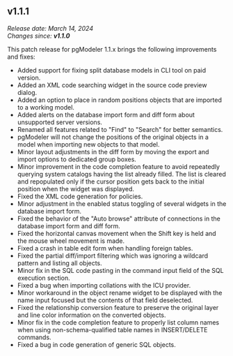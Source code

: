 v1.1.1
------
<em>Release date: March 14, 2024</em><br/>
<em>Changes since: <strong>v1.1.0</strong></em><br/>

This patch release for pgModeler 1.1.x brings the following improvements and fixes:

* Added support for fixing split database models in CLI tool on paid version.
* Added an XML code searching widget in the source code preview dialog.
* Added an option to place in random positions objects that are imported to a working model.
* Added alerts on the database import form and diff form about unsupported server versions.
* Renamed all features related to "Find" to "Search" for better semantics.
* pgModeler will not change the positions of the original objects in a model when importing new objects to that model.
* Minor layout adjustments in the diff form by moving the export and import options to dedicated group boxes.
* Minor improvement in the code completion feature to avoid repeatedly querying system catalogs having the list already filled. The list is cleared and repopulated only if the cursor position gets back to the initial position when the widget was displayed.
* Fixed the XML code generation for policies.
* Minor adjustment in the enabled status toggling of several widgets in the database import form.
* Fixed the behavior of the "Auto browse" attribute of connections in the database import form and diff form.
* Fixed the horizontal canvas movement when the Shift key is held and the mouse wheel movement is made.
* Fixed a crash in table edit form when handling foreign tables.
* Fixed the partial diff/import filtering which was ignoring a wildcard pattern and listing all objects.
* Minor fix in the SQL code pasting in the command input field of the SQL execution section.
* Fixed a bug when importing collations with the ICU provider.
* Minor workaround in the object rename widget to be displayed with the name input focused but the contents of that field deselected.
* Fixed the relationship conversion feature to preserve the original layer and line color information on the converted objects.
* Minor fix in the code completion feature to properly list column names when using non-schema-qualified table names in INSERT/DELETE commands.
* Fixed a bug in code generation of generic SQL objects.
